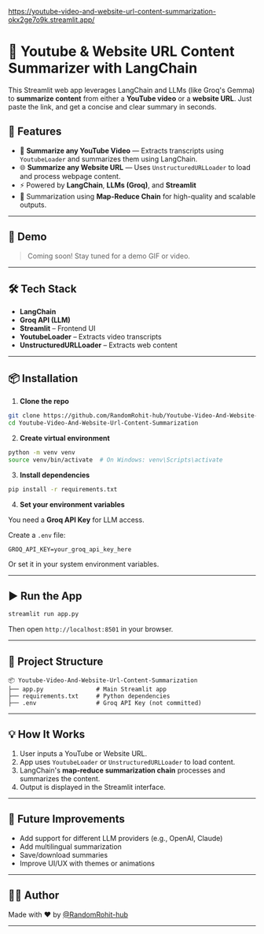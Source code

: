 
https://youtube-video-and-website-url-content-summarization-okx2ge7o9k.streamlit.app/



# 🦜 Youtube & Website URL Content Summarizer with LangChain

This Streamlit web app leverages LangChain and LLMs (like Groq's Gemma) to **summarize content** from either a **YouTube video** or a **website URL**. Just paste the link, and get a concise and clear summary in seconds.

## 🚀 Features

- 🔗 **Summarize any YouTube Video** — Extracts transcripts using `YoutubeLoader` and summarizes them using LangChain.
- 🌐 **Summarize any Website URL** — Uses `UnstructuredURLLoader` to load and process webpage content.
- ⚡ Powered by **LangChain**, **LLMs (Groq)**, and **Streamlit**
- 🧠 Summarization using **Map-Reduce Chain** for high-quality and scalable outputs.

---

## 📸 Demo

> Coming soon! Stay tuned for a demo GIF or video.

---

## 🛠️ Tech Stack

- **LangChain**
- **Groq API (LLM)**
- **Streamlit** – Frontend UI
- **YoutubeLoader** – Extracts video transcripts
- **UnstructuredURLLoader** – Extracts web content

---

## 📦 Installation

1. **Clone the repo**
```bash
git clone https://github.com/RandomRohit-hub/Youtube-Video-And-Website-Url-Content-Summarization.git
cd Youtube-Video-And-Website-Url-Content-Summarization
````

2. **Create virtual environment**

```bash
python -m venv venv
source venv/bin/activate  # On Windows: venv\Scripts\activate
```

3. **Install dependencies**

```bash
pip install -r requirements.txt
```

4. **Set your environment variables**

You need a **Groq API Key** for LLM access.

Create a `.env` file:

```
GROQ_API_KEY=your_groq_api_key_here
```

Or set it in your system environment variables.

---

## ▶️ Run the App

```bash
streamlit run app.py
```

Then open `http://localhost:8501` in your browser.

---

## 📁 Project Structure

```
📦 Youtube-Video-And-Website-Url-Content-Summarization
├── app.py               # Main Streamlit app
├── requirements.txt     # Python dependencies
├── .env                 # Groq API Key (not committed)
```

---

## 💡 How It Works

1. User inputs a YouTube or Website URL.
2. App uses `YoutubeLoader` or `UnstructuredURLLoader` to load content.
3. LangChain's **map-reduce summarization chain** processes and summarizes the content.
4. Output is displayed in the Streamlit interface.

---

## 🧠 Future Improvements

* Add support for different LLM providers (e.g., OpenAI, Claude)
* Add multilingual summarization
* Save/download summaries
* Improve UI/UX with themes or animations

---

## 🙋‍♂️ Author

Made with ❤️ by [@RandomRohit-hub](https://github.com/RandomRohit-hub)

---




